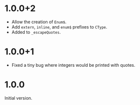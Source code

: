 # 1.0.0+2
* Allow the creation of `Enum`s.
* Add `extern`, `inline`, and `enum$` prefixes to `CType`.
* Added to `_escapeQuotes`.

# 1.0.0+1
* Fixed a tiny bug where integers would be printed with quotes.

# 1.0.0
Initial version.